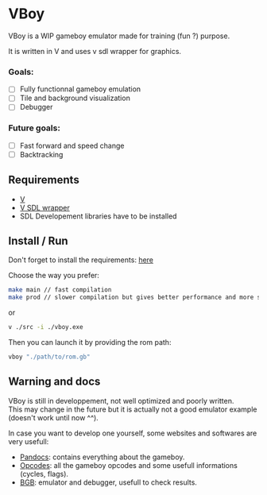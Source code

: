 # VBoy  

VBoy is a WIP gameboy emulator made for training (fun ?) purpose.  

It is written in V and uses v sdl wrapper for graphics.  

### Goals:  

- [ ] Fully functionnal gameboy emulation  
- [ ] Tile and background visualization  
- [ ] Debugger  

### Future goals:
- [ ] Fast forward and speed change  
- [ ] Backtracking  

## Requirements  

- [V](https://github.com/vlang/v)
- [V SDL wrapper](https://github.com/vlang/sdl)
- SDL Developement libraries have to be installed

## Install / Run  

Don't forget to install the requirements:  [here](#requirements)  

Choose the way you prefer:
```bash
make main // fast compilation
make prod // slower compilation but gives better performance and more safety
```
or  
```bash
v ./src -i ./vboy.exe
```
Then you can launch it by providing the rom path:  
```bash
vboy "./path/to/rom.gb"
```

## Warning and docs  

VBoy is still in developpement, not well optimized and poorly written.  
This may change in the future but it is actually not a good emulator example (doesn't work until now ^^).  

In case you want to develop one yourself, some websites and softwares are very usefull:  
- [Pandocs](https://gbdev.io/pandocs/): contains everything about the gameboy.  
- [Opcodes](https://www.pastraiser.com/cpu/gameboy/gameboy_opcodes.html): all the gameboy opcodes and some usefull informations (cycles, flags).  
- [BGB](https://bgb.bircd.org): emulator and debugger, usefull to check results.  